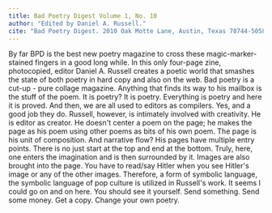 ```yaml
---
title: Bad Poetry Digest Volume 1, No. 10
author: "Edited by Daniel A. Russell."
cite: "Bad Poetry Digest. 2010 Oak Motte Lane, Austin, Texas 78744-5058."
---
```


By far BPD is the best new poetry magazine to cross these magic-marker-stained fingers in a good long while. In this only four-page zine, photocopied, editor Daniel A. Russell creates a poetic world that smashes the state of both poetry in hard copy and also on the web. Bad poetry is a cut-up - pure collage magazine. Anything that finds its way to his mailbox is the stuff of the poem. It is poetry? It is poetry. Everything is poetry and here it is proved. And then, we are all used to editors as compilers. Yes, and a good job they do. Russell, however, is intimately involved with creativity. He is editor as creator. He doesn't center a poem on the page; he makes the page as his poem using other poems as bits of his own poem. The page is his unit of composition. And narrative flow? His pages have multiple entry points. There is no just start at the top and end at the bottom. Truly, here, one enters the imagination and is then surrounded by it. Images are also brought into the page. You have to read/say Hitler when you see Hitler's image or any of the other images. Therefore, a form of symbolic language, the symbolic language of pop culture is utilized in Russell's work. It seems I could go on and on here. You should see it yourself. Send something. Send some money. Get a copy. Change your own poetry. 
